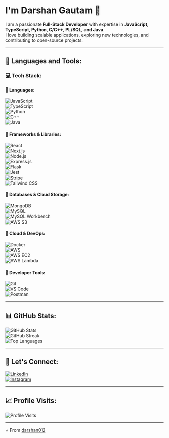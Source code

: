 # I'm Darshan Gautam 🚀  

I am a passionate **Full-Stack Developer** with expertise in **JavaScript, TypeScript, Python, C/C++, PL/SQL, and Java**.  
I love building scalable applications, exploring new technologies, and contributing to open-source projects.  

---

## 🚀 **Languages and Tools:**  

### 💻 **Tech Stack:**  

#### 🔹 Languages:  
![JavaScript](https://img.shields.io/badge/JavaScript-F7DF1E?style=for-the-badge&logo=javascript&logoColor=black)  
![TypeScript](https://img.shields.io/badge/TypeScript-007ACC?style=for-the-badge&logo=typescript&logoColor=white)  
![Python](https://img.shields.io/badge/Python-3776AB?style=for-the-badge&logo=python&logoColor=white)  
![C++](https://img.shields.io/badge/C++-00599C?style=for-the-badge&logo=c%2B%2B&logoColor=white)  
![Java](https://img.shields.io/badge/Java-007396?style=for-the-badge&logo=java&logoColor=white)  

#### 🔹 Frameworks & Libraries:  
![React](https://img.shields.io/badge/React-61DAFB?style=for-the-badge&logo=react&logoColor=black)  
![Next.js](https://img.shields.io/badge/Next.js-000000?style=for-the-badge&logo=nextdotjs&logoColor=white)  
![Node.js](https://img.shields.io/badge/Node.js-339933?style=for-the-badge&logo=nodedotjs&logoColor=white)  
![Express.js](https://img.shields.io/badge/Express.js-000000?style=for-the-badge&logo=express&logoColor=white)  
![Flask](https://img.shields.io/badge/Flask-000000?style=for-the-badge&logo=flask&logoColor=white)  
![Jest](https://img.shields.io/badge/Jest-C21325?style=for-the-badge&logo=jest&logoColor=white)  
![Stripe](https://img.shields.io/badge/Stripe-008CDD?style=for-the-badge&logo=stripe&logoColor=white)  
![Tailwind CSS](https://img.shields.io/badge/TailwindCSS-38B2AC?style=for-the-badge&logo=tailwind-css&logoColor=white)  

#### 🔹 Databases & Cloud Storage:  
![MongoDB](https://img.shields.io/badge/MongoDB-47A248?style=for-the-badge&logo=mongodb&logoColor=white)  
![MySQL](https://img.shields.io/badge/MySQL-4479A1?style=for-the-badge&logo=mysql&logoColor=white)  
![MySQL Workbench](https://img.shields.io/badge/MySQLWorkbench-4479A1?style=for-the-badge&logo=mysql&logoColor=white)  
![AWS S3](https://img.shields.io/badge/Amazon%20S3-569A31?style=for-the-badge&logo=amazons3&logoColor=white)  

#### 🔹 Cloud & DevOps:  
![Docker](https://img.shields.io/badge/Docker-2496ED?style=for-the-badge&logo=docker&logoColor=white)  
![AWS](https://img.shields.io/badge/AWS-FF9900?style=for-the-badge&logo=amazonaws&logoColor=white)  
![AWS EC2](https://img.shields.io/badge/Amazon%20EC2-FF9900?style=for-the-badge&logo=amazonaws&logoColor=white)  
![AWS Lambda](https://img.shields.io/badge/AWS%20Lambda-FF9900?style=for-the-badge&logo=awslambda&logoColor=white)  

#### 🔹 Developer Tools:  
![Git](https://img.shields.io/badge/Git-F05032?style=for-the-badge&logo=git&logoColor=white)  
![VS Code](https://img.shields.io/badge/VSCode-007ACC?style=for-the-badge&logo=visualstudiocode&logoColor=white)  
![Postman](https://img.shields.io/badge/Postman-FF6C37?style=for-the-badge&logo=postman&logoColor=white)  

---

## 📊 **GitHub Stats:**  
![GitHub Stats](https://github-readme-stats.vercel.app/api?username=darsan012&show_icons=true&theme=radical)  
![GitHub Streak](https://github-readme-streak-stats.herokuapp.com/?user=darsan012&theme=dark)  
![Top Languages](https://github-readme-stats.vercel.app/api/top-langs/?username=darsan012&layout=compact&theme=radical)  

---

## 🤝 **Let's Connect:**  
[![LinkedIn](https://img.shields.io/badge/LinkedIn-%230077B5.svg?&style=flat-square&logo=linkedin&logoColor=white)](https://www.linkedin.com/in/darshan-gautam-886393226/)  
[![Instagram](https://img.shields.io/badge/Instagram-%23E4405F.svg?&style=flat-square&logo=instagram&logoColor=white)](https://www.instagram.com/darsan_gautam/)  

---

## 📈 **Profile Visits:**  
![Profile Visits](https://komarev.com/ghpvc/?username=darsan012&color=blue&style=flat-square)

---

⭐️ From [darshan012](https://github.com/darsan012)
